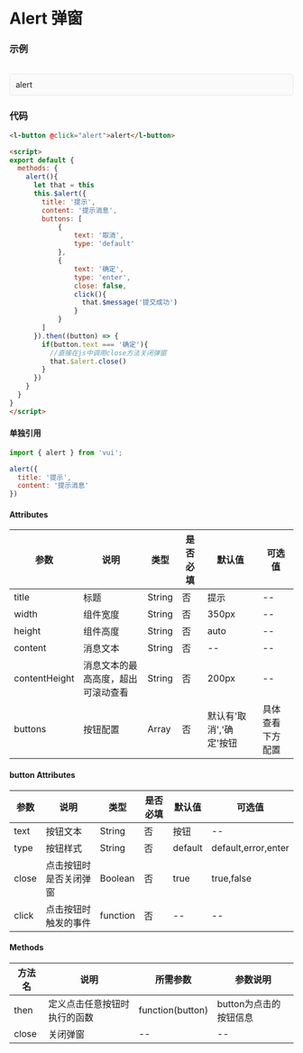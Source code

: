 # Alert 弹窗

### 示例

<br>
<div style="border:1px solid #e4e7ed;border-radius:5px;padding:10px;background-color:#FAFAFA;">
  <l-button @click="alert">alert</l-button>
</div>

<script>
import message from '../.vuepress/components/message/index.js'
import Alert from '../.vuepress/components/alert/index.js'
export default {
  methods: {
    alert(){
      Alert({
        title: '提示',
        content: '提示消息',
        buttons: [
            {
                text: '取消',
                type: 'default'
            },
            {
                text: '确定',
                type: 'enter',
                close: false,
                click(){
                  message('提交成功')
                }
            }
        ]
      }).then((button) => {
        if(button.text === '确定'){
          Alert.close()
        }
      })
    }
  }
}
</script>

### 代码
```html
<l-button @click="alert">alert</l-button>

<script>
export default {
  methods: {
    alert(){
      let that = this
      this.$alert({
        title: '提示',
        content: '提示消息',
        buttons: [
            {
                text: '取消',
                type: 'default'
            },
            {
                text: '确定',
                type: 'enter',
                close: false,
                click(){
                  that.$message('提交成功')
                }
            }
        ]
      }).then((button) => {
        if(button.text === '确定'){
          //直接在js中调用close方法关闭弹窗
          that.$alert.close()
        }
      })
    }
  }
}
</script>
```

#### 单独引用
```js
import { alert } from 'vui';

alert({
  title: '提示',
  content: '提示消息'
})
```

#### Attributes
| 参数 | 说明 | 类型 | 是否必填 | 默认值 | 可选值 |
| ---  | --- | ---  | ---      | ---   | ---   |
| title | 标题 | String | 否 | 提示 | -- |
| width | 组件宽度 | String | 否 | 350px | -- |
| height | 组件高度 | String | 否 | auto | -- |
| content | 消息文本 | String | 否 | -- | -- |
| contentHeight | 消息文本的最高高度，超出可滚动查看 | String | 否 | 200px | -- |
| buttons | 按钮配置 | Array | 否 | 默认有'取消','确定'按钮 | 具体查看下方配置 |


#### button Attributes
| 参数 | 说明 | 类型 | 是否必填 | 默认值 | 可选值 |
| ---  | --- | ---  | ---      | ---   | ---   |
| text | 按钮文本 | String | 否 | 按钮 | -- |
| type | 按钮样式 | String | 否 | default | default,error,enter |
| close | 点击按钮时是否关闭弹窗 | Boolean | 否 | true | true,false |
| click | 点击按钮时触发的事件 | function | 否 | -- | -- |



#### Methods
| 方法名 | 说明 | 所需参数 | 参数说明 |
|  ---  | ---  | ---  | --- |
| then | 定义点击任意按钮时执行的函数 | function(button)  | button为点击的按钮信息 |
| close | 关闭弹窗 | --  | -- |